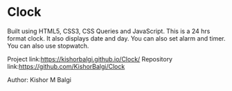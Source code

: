 # Clock
Built using HTML5, CSS3, CSS Queries and JavaScript.
This is a 24 hrs format clock. It also displays date and day.
You can also set alarm and timer. You can also use stopwatch.

Project link:https://kishorbalgi.github.io/Clock/
Repository link:https://github.com/KishorBalgi/Clock

Author: Kishor M Balgi
